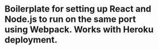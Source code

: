 # Boilerplate for setting up React and Node.js to run on the same port using Webpack. Works with Heroku deployment.